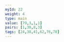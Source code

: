 ```yaml
---
myId: 22
weight: 4
type: main
value: [79,3,1,1]
pairs: [1,30,8,3]
tags: [24,38,41,62,76,78]
---
```

